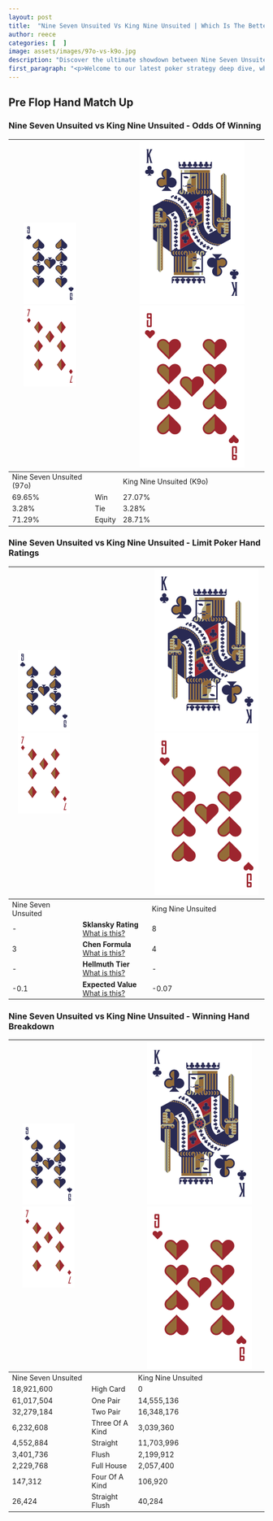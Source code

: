 ```yaml
---
layout: post
title:  "Nine Seven Unsuited Vs King Nine Unsuited | Which Is The Better Hand In Poker? A Complete Guide"
author: reece
categories: [  ]
image: assets/images/97o-vs-k9o.jpg
description: "Discover the ultimate showdown between Nine Seven Unsuited and King Nine Unsuited in poker! Uncover the odds, strategies, and scenarios where one hand triumphs over the other. Get ready to up your poker game with this thrilling analysis."
first_paragraph: "<p>Welcome to our latest poker strategy deep dive, where we're pitting two distinct hands against each other in a high-stakes showdown: Nine Seven Unsuited vs King Nine Unsuited.</p><p>In the dynamic world of poker, every decision counts, and knowing which hand holds the upper hand is key to your success at the table.</p><p>In this article, we'll dissect these two hands, explore the scenarios where one dominates the other, and equip you with the knowledge to make strategic choices that can tip the odds in your favor.</p><p>Get ready to unravel the intriguing dynamics of these poker hands and elevate your game to new heights.</p>"
---
```




[comment]: # (sp0)

## Pre Flop Hand Match Up

<div class="table hand-ratings" markdown="1"> 



### Nine Seven Unsuited vs King Nine Unsuited - Odds Of Winning


    
| ![image info](assets/images/hand1/9.png) ![image info](assets/images/hand1/7o.png) |  | ![image info](assets/images/hand2/K.png) ![image info](assets/images/hand2/9o.png) |
| -------- | -------- | -------- |
| Nine Seven Unsuited (97o) |  | King Nine Unsuited (K9o) |
| 69.65% | Win | 27.07% |
| 3.28% | Tie | 3.28% |
| 71.29% | Equity | 28.71% |




[comment]: # (sp1)



### Nine Seven Unsuited vs King Nine Unsuited - Limit Poker Hand Ratings


    
| ![image info](assets/images/hand1/9.png) ![image info](assets/images/hand1/7o.png) |  | ![image info](assets/images/hand2/K.png) ![image info](assets/images/hand2/9o.png) |
| -------- | -------- | -------- |
| Nine Seven Unsuited |  | King Nine Unsuited |
| - | **Sklansky Rating** [What is this?](/sklansky-rating-explained) | 8 |
| 3 | **Chen Formula** [What is this?](/chen-formula-explained) | 4 |
| - | **Hellmuth Tier** [What is this?](/Hellmuth-tier-explained) | - |
| -0.1 | **Expected Value** [What is this?](/expected-value-explained) | -0.07 |




[comment]: # (sp2)



### Nine Seven Unsuited vs King Nine Unsuited - Winning Hand Breakdown


    
| ![image info](assets/images/hand1/9.png) ![image info](assets/images/hand1/7o.png) |  | ![image info](assets/images/hand2/K.png) ![image info](assets/images/hand2/9o.png) |
| -------- | -------- | -------- |
| Nine Seven Unsuited |  | King Nine Unsuited |
| 18,921,600 | High Card | 0 |
| 61,017,504 | One Pair | 14,555,136 |
| 32,279,184 | Two Pair | 16,348,176 |
| 6,232,608 | Three Of A Kind | 3,039,360 |
| 4,552,884 | Straight | 11,703,996 |
| 3,401,736 | Flush | 2,199,912 |
| 2,229,768 | Full House | 2,057,400 |
| 147,312 | Four Of A Kind | 106,920 |
| 26,424 | Straight Flush | 40,284 |




[comment]: # (sp3)



</div>

[comment]: # (sp4)



[comment]: # (sp5)

